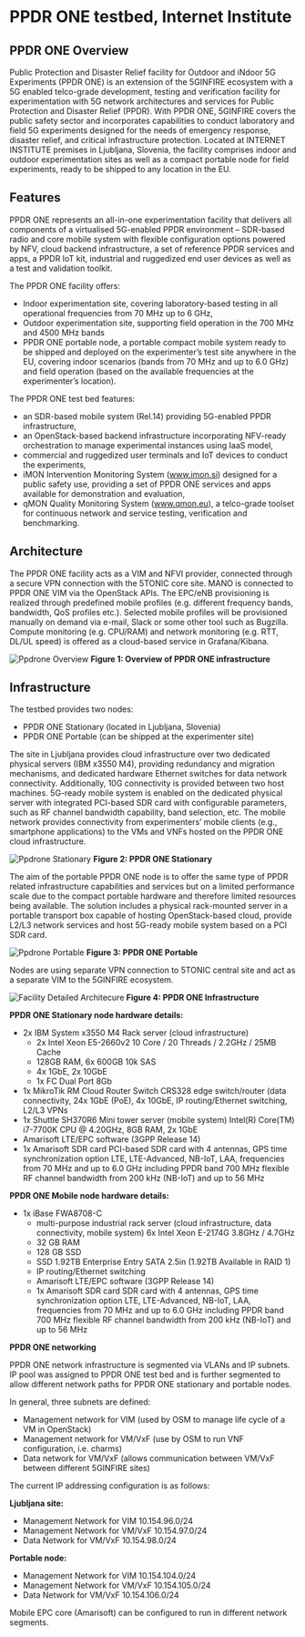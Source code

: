 <!-- TITLE: PPDR ONE -->
<!-- SUBTITLE: A quick summary of PPDR ONE -->

# PPDR ONE testbed, Internet Institute
## PPDR ONE Overview

Public Protection and Disaster Relief facility for Outdoor and iNdoor 5G Experiments (PPDR ONE) is an extension of the 5GINFIRE ecosystem with a 5G enabled telco-grade development, testing and verification facility for experimentation with 5G network architectures and services for Public Protection and Disaster Relief (PPDR). With PPDR ONE, 5GINFIRE covers the public safety sector and incorporates capabilities to conduct laboratory and field 5G experiments designed for the needs of emergency response, disaster relief, and critical infrastructure protection. Located at INTERNET INSTITUTE premises in Ljubljana, Slovenia, the facility comprises indoor and outdoor experimentation sites as well as a compact portable node for field experiments, ready to be shipped to any location in the EU.

## Features
PPDR ONE represents an all-in-one experimentation facility that delivers all components of a virtualised 5G-enabled PPDR environment – SDR-based radio and core mobile system with flexible configuration options powered by NFV, cloud backend infrastructure, a set of reference PPDR services and apps, a PPDR IoT kit, industrial and ruggedized end user devices as well as a test and validation toolkit.

The PPDR ONE facility offers:
* Indoor experimentation site, covering laboratory-based testing in all operational frequencies from 70 MHz up to 6 GHz,
* Outdoor experimentation site, supporting field operation in the 700 MHz and 4500 MHz bands
* PPDR ONE portable node, a portable compact mobile system ready to be shipped and deployed on the experimenter’s test site anywhere in the EU, covering indoor scenarios (bands from 70 MHz and up to 6.0 GHz) and field operation (based on the available frequencies at the experimenter’s location).

The PPDR ONE test bed features:
* an SDR-based mobile system (Rel.14) providing 5G-enabled PPDR infrastructure, 
* an OpenStack-based backend infrastructure incorporating NFV-ready orchestration to manage experimental instances using IaaS model,
* commercial and ruggedized user terminals and IoT devices to conduct the experiments, 
* iMON Intervention Monitoring System (www.imon.si) designed for a public safety use, providing a set of PPDR ONE services and apps available for demonstration and evaluation, 
* qMON Quality Monitoring System (www.qmon.eu), a telco-grade toolset for continuous network and service testing, verification and benchmarking.

## Architecture

The PPDR ONE facility acts as a VIM and NFVI provider, connected through a secure VPN connection with the 5TONIC core site. MANO is connected to PPDR ONE VIM via the OpenStack APIs. The EPC/eNB provisioning is realized through predefined mobile profiles (e.g. different frequency bands, bandwidth, QoS profiles etc.). Selected mobile profiles will be provisioned manually on demand via e-mail, Slack or some other tool such as Bugzilla. Compute monitoring (e.g. CPU/RAM) and network monitoring (e.g. RTT, DL/UL speed) is offered as a cloud-based service in Grafana/Kibana.

![Ppdrone Overview](/uploads/ppdrone/ppdrone-overview.png "Ppdrone Overview")
**Figure 1: Overview of PPDR ONE infrastructure**

## Infrastructure

The testbed provides two nodes:
* PPDR ONE Stationary (located in Ljubljana, Slovenia)
* PPDR ONE Portable (can be shipped at the experimenter site)

The site in Ljubljana provides cloud infrastructure over two dedicated physical servers (IBM x3550 M4), providing redundancy and migration mechanisms, and dedicated hardware Ethernet switches for data network connectivity. Additionally, 10G connectivity is provided between two host machines. 5G-ready mobile system is enabled on the dedicated physical server with integrated PCI-based SDR card with configurable parameters, such as RF channel bandwidth capability, band selection, etc. The mobile network provides connectivity from experimenters’ mobile clients (e.g., smartphone applications) to the VMs and VNFs hosted on the PPDR ONE cloud infrastructure. 

![Ppdrone Stationary](/uploads/ppdrone/ppdrone-stationary.png "Ppdrone Stationary")
**Figure 2: PPDR ONE Stationary**

The aim of the portable PPDR ONE node is to offer the same type of PPDR related infrastructure capabilities and services but on a limited performance scale due to the compact portable hardware and therefore limited resources being available. The solution includes a physical rack-mounted server in a portable transport box capable of hosting OpenStack-based cloud, provide L2/L3 network services and host 5G-ready mobile system based on a PCI SDR card. 

![Ppdrone Portable](/uploads/ppdrone/ppdrone-portable.png "Ppdrone Portable")
**Figure 3: PPDR ONE Portable**

Nodes are using separate VPN connection to 5TONIC central site and act as a separate VIM to the 5GINFIRE ecosystem.

![Facility Detailed Architecure](/uploads/ppdrone/facility-detailed-architecure.png "Facility Detailed Architecure")
**Figure 4: PPDR ONE Infrastructure**

**PPDR ONE Stationary node hardware details:**

* 2x IBM System x3550 M4	Rack server (cloud infrastructure)
	* 2x Intel Xeon E5-2660v2 10 Core / 20 Threads / 2.2GHz / 25MB Cache
	* 128GB RAM, 6x 600GB 10k SAS
	* 4x 1GbE, 2x 10GbE
	* 1x FC Dual Port 8Gb
* 1x MikroTik RM Cloud Router Switch CRS328 edge switch/router (data connectivity,	24x 1GbE (PoE), 4x 10GbE, IP routing/Ethernet switching, L2/L3 VPNs
* 1x Shuttle SH370R6	Mini tower server (mobile system)	Intel(R) Core(TM) i7-7700K CPU @ 4.20GHz, 8GB RAM, 2x 1GbE
* Amarisoft LTE/EPC software (3GPP Release 14)
* 1x Amarisoft SDR card	PCI-based SDR card with 4 antennas, GPS time synchronization option	LTE, LTE-Advanced, NB-IoT, LAA, frequencies from 70 MHz and up to 6.0 GHz including PPDR band 700 MHz flexible RF channel bandwidth from 200 kHz (NB-IoT) and up to 56 MHz

**PPDR ONE Mobile node hardware details:**

* 1x iBase FWA8708-C
	* multi-purpose industrial rack server (cloud infrastructure, data connectivity, mobile system)	6x Intel Xeon E-2174G 3.8GHz / 4.7GHz
	* 32 GB RAM
	* 128 GB SSD
	* SSD 1.92TB Enterprise Entry SATA 2.5in (1.92TB Available in RAID 1)
	* IP routing/Ethernet switching
	* Amarisoft LTE/EPC software (3GPP Release 14)
	* 1x Amarisoft SDR card	SDR card with 4 antennas, GPS time synchronization option	LTE, LTE-Advanced, NB-IoT, LAA, frequencies from 70 MHz and up to 6.0 GHz including PPDR band 700 MHz flexible RF channel bandwidth from 200 kHz (NB-IoT) and up to 56 MHz

**PPDR ONE networking**

PPDR ONE network infrastructure is segmented via VLANs and IP subnets. IP pool was assigned to PPDR ONE test bed and is further segmented to allow different network paths for PPDR ONE stationary and portable nodes. 

In general, three subnets are defined:
* Management network for VIM (used by OSM to manage life cycle of a VM in OpenStack)
* Management network for VM/VxF (use by OSM to run VNF configuration, i.e. charms)
* Data network for VM/VxF (allows communication between VM/VxF between different 5GINFIRE sites)

The current IP addressing configuration is as follows:

**Ljubljana site:**
* Management Network for VIM	10.154.96.0/24
* Management Network for VM/VxF	10.154.97.0/24
* Data Network for VM/VxF	10.154.98.0/24

**Portable node:**
* Management Network for VIM	10.154.104.0/24
* Management Network for VM/VxF	10.154.105.0/24
* Data Network for VM/VxF	10.154.106.0/24

Mobile EPC core (Amarisoft) can be configured to run in different network segments.




